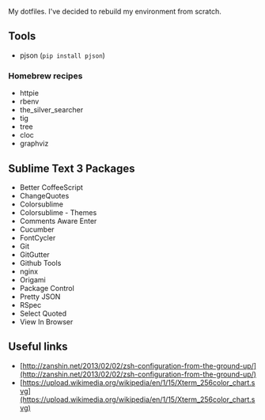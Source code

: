 My dotfiles. I've decided to rebuild my environment from scratch.

## Tools

* pjson (`pip install pjson`)

### Homebrew recipes

* httpie
* rbenv
* the_silver_searcher
* tig
* tree
* cloc
* graphviz

## Sublime Text 3 Packages

* Better CoffeeScript
* ChangeQuotes
* Colorsublime
* Colorsublime - Themes
* Comments Aware Enter
* Cucumber
* FontCycler
* Git
* GitGutter
* Github Tools
* nginx
* Origami
* Package Control
* Pretty JSON
* RSpec
* Select Quoted
* View In Browser


## Useful links

* [http://zanshin.net/2013/02/02/zsh-configuration-from-the-ground-up/](http://zanshin.net/2013/02/02/zsh-configuration-from-the-ground-up/)
* [https://upload.wikimedia.org/wikipedia/en/1/15/Xterm_256color_chart.svg](https://upload.wikimedia.org/wikipedia/en/1/15/Xterm_256color_chart.svg)
